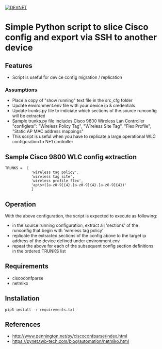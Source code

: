 [![DEVNET](https://upload.wikimedia.org/wikipedia/en/f/f8/CiscoDevNet2.png)](https://developer.cisco.com)

# Simple Python script to slice Cisco config and export via SSH to another device

## Features
- Script is useful for device config migration / replication

### Assumptions
- Place a copy of "show running" text file in the src_cfg folder
- Update environment.env file with your device ip & credentials
- Update trunks.py file to indiciate which sections of the source runconfig will be extracted
- Sample trunks.py file includes Cisco 9800 Wireless Lan Controller "configlets":
"Wireless Policy Tag", "Wireless Site Tag", "Flex Profile", "Static AP MAC address mappings"
- This script is useful when you have to replicate a large operational WLC configuration to N+1 controller

## Sample Cisco 9800 WLC config extraction
```
TRUNKS =  [
			'wireless tag policy',
			'wireless tag site',
			'wireless profile flex',
			'ap\s+([a-z0-9]{4}.[a-z0-9]{4}.[a-z0-9]{4})'
			]
```

## Operation
With the above configuration, the script is expected to execute as following:
- in the source running configuration, extract all 'sections' of the runconfig that begin with 'wireless tag policy'
- replicate the extracted sections of the config above to the target ip address of the device defined under environment.env
- repeat the above for each of the subsequent config section definitions in the ordered TRUNKS list

## Requirements
- ciscoconfparse
- netmiko

## Installation
```
pip3 install -r requirements.txt
```


## References
- http://www.pennington.net/py/ciscoconfparse/index.html
- https://pynet.twb-tech.com/blog/automation/netmiko.html

